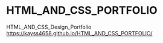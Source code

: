 # HTML_AND_CSS_PORTFOLIO
HTML_AND_CSS_Design_Portfolio
https://kayss4658.github.io/HTML_AND_CSS_PORTFOLIO/
